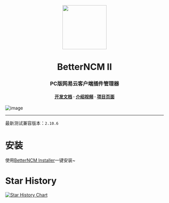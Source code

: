 <div align="center"><image width="140em" src="https://user-images.githubusercontent.com/66859419/183120498-1dede5b4-0666-4891-b95f-c3a812b3f12f.png" /></div>
<h1 align="center">BetterNCM II</h1>
<h3 align="center">PC版网易云客户端插件管理器</h3>
<h4 align="center">
<a href=https://github.com/MicroCBer/BetterNCM/wiki/%E5%BC%80%E5%8F%91%E6%96%87%E6%A1%A3>开发文档</a> · 
<a href=https://www.bilibili.com/video/BV1g841187g6/>介绍视频</a> · 
<a href=https://microblock.cc/betterncm/>项目页面</a>


</h3>






![image](https://user-images.githubusercontent.com/66859419/204120694-a716c6a0-3b2a-4f99-9a2b-f93dd917a367.png)


***
最新测试兼容版本：`2.10.6`

# 安装

使用[BetterNCM Installer](https://github.com/MicroCBer/BetterNCM-Installer)一键安装~


# Star History

[![Star History Chart](https://api.star-history.com/svg?repos=MicroCBer/BetterNCM&type=Date)](https://star-history.com/#MicroCBer/BetterNCM&Date)

